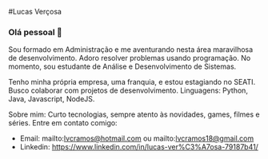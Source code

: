 #Lucas Verçosa

### Olá pessoal 👋

Sou formado em Administração e me aventurando nesta área maravilhosa de desenvolvimento. Adoro resolver problemas usando programação.
No momento, sou estudante de Análise e Desenvolvimento de Sistemas.

Tenho minha própria empresa, uma franquia, e estou estagiando no SEATI.
Busco colaborar com projetos de desenvolvimento.
Linguagens: Python, Java, Javascript, NodeJS.

Sobre mim: Curto tecnologias, sempre atento às novidades, games, filmes e séries.
Entre em contato comigo:
- Email: mailto:lvcramos@hotmail.com ou mailto:lvcramos18@gmail.com
- Linkedin: https://www.linkedin.com/in/lucas-ver%C3%A7osa-79187b41/
